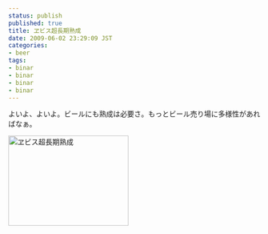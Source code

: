 ```yaml
---
status: publish
published: true
title: ヱビス超長期熟成
date: 2009-06-02 23:29:09 JST
categories:
- beer
tags:
- binar
- binar
- binar
- binar
---
```

よいよ、よいよ。ビールにも熟成は必要さ。もっとビール売り場に多様性があればなぁ。

<a title="ヱビス超長期熟成 by jun1456, on Flickr" href="http://www.flickr.com/photos/jun_/3588422023/"><img src="http://farm4.static.flickr.com/3351/3588422023_1ccf079c64_m.jpg" alt="ヱビス超長期熟成" width="240" height="180" /></a>
